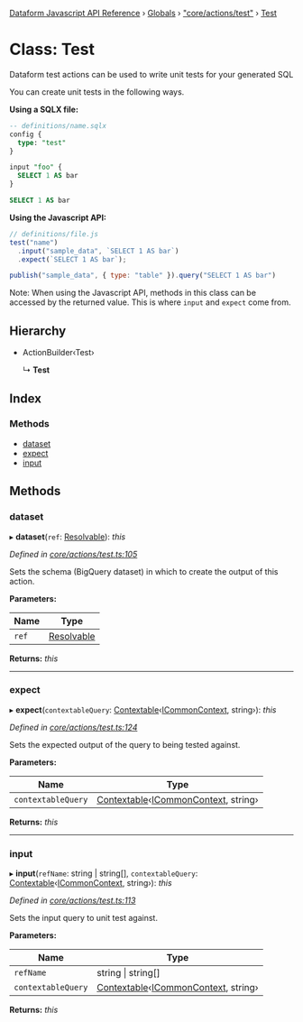 [Dataform Javascript API Reference](../README.md) › [Globals](../globals.md) › ["core/actions/test"](../modules/_core_actions_test_.md) › [Test](_core_actions_test_.test.md)

# Class: Test

Dataform test actions can be used to write unit tests for your generated SQL

You can create unit tests in the following ways.

**Using a SQLX file:**

```sql
-- definitions/name.sqlx
config {
  type: "test"
}

input "foo" {
  SELECT 1 AS bar
}

SELECT 1 AS bar
```

**Using the Javascript API:**

```js
// definitions/file.js
test("name")
  .input("sample_data", `SELECT 1 AS bar`)
  .expect(`SELECT 1 AS bar`);

publish("sample_data", { type: "table" }).query("SELECT 1 AS bar")
```

Note: When using the Javascript API, methods in this class can be accessed by the returned value.
This is where `input` and `expect` come from.

## Hierarchy

* ActionBuilder‹Test›

  ↳ **Test**

## Index

### Methods

* [dataset](_core_actions_test_.test.md#dataset)
* [expect](_core_actions_test_.test.md#expect)
* [input](_core_actions_test_.test.md#input)

## Methods

###  dataset

▸ **dataset**(`ref`: [Resolvable](../modules/_core_common_.md#resolvable)): *this*

*Defined in [core/actions/test.ts:105](https://github.com/dataform-co/dataform/blob/c3e6f5c9/core/actions/test.ts#L105)*

Sets the schema (BigQuery dataset) in which to create the output of this action.

**Parameters:**

Name | Type |
------ | ------ |
`ref` | [Resolvable](../modules/_core_common_.md#resolvable) |

**Returns:** *this*

___

###  expect

▸ **expect**(`contextableQuery`: [Contextable](../modules/_core_common_.md#contextable)‹[ICommonContext](../interfaces/_core_common_.icommoncontext.md), string›): *this*

*Defined in [core/actions/test.ts:124](https://github.com/dataform-co/dataform/blob/c3e6f5c9/core/actions/test.ts#L124)*

Sets the expected output of the query to being tested against.

**Parameters:**

Name | Type |
------ | ------ |
`contextableQuery` | [Contextable](../modules/_core_common_.md#contextable)‹[ICommonContext](../interfaces/_core_common_.icommoncontext.md), string› |

**Returns:** *this*

___

###  input

▸ **input**(`refName`: string | string[], `contextableQuery`: [Contextable](../modules/_core_common_.md#contextable)‹[ICommonContext](../interfaces/_core_common_.icommoncontext.md), string›): *this*

*Defined in [core/actions/test.ts:113](https://github.com/dataform-co/dataform/blob/c3e6f5c9/core/actions/test.ts#L113)*

Sets the input query to unit test against.

**Parameters:**

Name | Type |
------ | ------ |
`refName` | string &#124; string[] |
`contextableQuery` | [Contextable](../modules/_core_common_.md#contextable)‹[ICommonContext](../interfaces/_core_common_.icommoncontext.md), string› |

**Returns:** *this*
